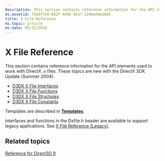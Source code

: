 ```yaml
---
Description: This section contains reference information for the API elements used to work with DirectX .x files. These topics are new with the DirectX SDK Update (Summer 2004).
ms.assetid: 726dffe9-682f-445b-92a7-2246ad4e3848
title: X File Reference
ms.topic: article
ms.date: 05/31/2018
---
```


# X File Reference

This section contains reference information for the API elements used to work with DirectX .x files. These topics are new with the DirectX SDK Update (Summer 2004).

-   [D3DX X File Interfaces](dx9-graphics-reference-d3dx-x-file-interfaces.md)
-   [D3DX X File Functions](dx9-graphics-reference-d3dx-x-file-functions.md)
-   [D3DX X File Structures](dx9-graphics-reference-d3dx-x-file-structures.md)
-   [D3DX X File Constants](dx9-graphics-reference-d3dx-x-file-constants.md)

Templates are described in [**Templates**](dx9-graphics-reference-x-file-format-templates.md).

Interfaces and functions in the Dxfile.h header are available to support legacy applications. See [X File Reference (Legacy)](dx9-graphics-reference-x-file.md).

## Related topics

<dl> <dt>

[Reference for Direct3D 9](dx9-graphics-reference.md)
</dt> </dl>

 

 



